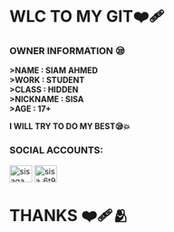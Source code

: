 <h1 align=> WLC TO MY GIT❤️‍🩹</h1>
<h3 align=>OWNER INFORMATION 😪</h3>

**>NAME  : **SIAM AHMED****          
**>WORK     : **STUDENT****             
**>CLASS    : **HIDDEN****              
**>NICKNAME : **SISA****                
**>AGE      : **17+****

****I WILL TRY TO DO MY BEST😪💥****

<h3 align="left">SOCIAL ACCOUNTS:</h3>
<p align="left">
<a href="https://fb.com/sisagaming45" target="blank"><img align="center" src="https://raw.githubusercontent.com/rahuldkjain/github-profile-readme-generator/master/src/images/icons/Social/facebook.svg" alt="sisagaming45" height="30" width="40" /></a>
<a href="https://instagram.com/sisa_6t9" target="blank"><img align="center" src="https://raw.githubusercontent.com/rahuldkjain/github-profile-readme-generator/master/src/images/icons/Social/instagram.svg" alt="sisa_6t9" height="30" width="40" /></a>
</p>

<h1 align=> THANKS ❤️‍🩹🫂</h1>
